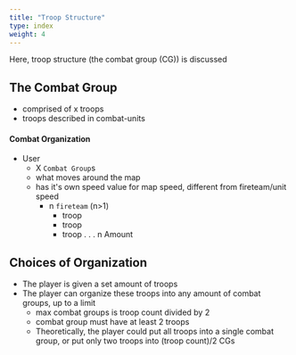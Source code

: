 ```yaml
---
title: "Troop Structure"
type: index
weight: 4
---
```


Here, troop structure (the combat group (CG)) is discussed

## The Combat Group

- comprised of x troops
- troops described in combat-units

#### Combat Organization

- User
    - X `Combat Group`s
    - what moves around the map
    - has it's own speed value for map speed, different from fireteam/unit speed
        - n `fireteam` (n>1)
            - troop
            - troop
            - troop
            .
            .
            .
            n Amount

## Choices of Organization

- The player is given a set amount of troops
- The player can organize these troops into any amount of combat groups, up to a limit
    - max combat groups is troop count divided by 2
    - combat group must have at least 2 troops
    - Theoretically, the player could put all troops into a single combat group, or put only two troops into (troop count)/2 CGs